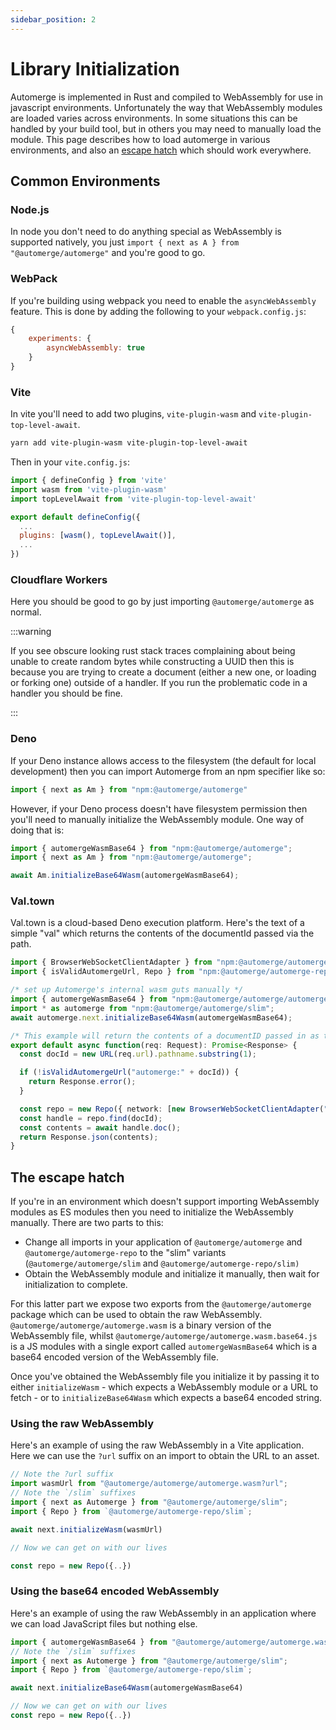 ```yaml
---
sidebar_position: 2
---
```


# Library Initialization

Automerge is implemented in Rust and compiled to WebAssembly for use in javascript environments. Unfortunately the way that WebAssembly modules are loaded varies across environments. In some situations this can be handled by your build tool, but in others you may need to manually load the module. This page describes how to load automerge in various environments, and also an [escape hatch](#the-escape-hatch) which should work everywhere.

## Common Environments

### Node.js

In node you don't need to do anything special as WebAssembly is supported natively, you just `import { next as A } from "@automerge/automerge"` and you're good to go.

### WebPack

If you're building using webpack you need to enable the `asyncWebAssembly` feature. This is done by adding the following to your `webpack.config.js`:

```javascript
{
    experiments: {
        asyncWebAssembly: true
    }
}
```

### Vite

In vite you'll need to add two plugins, `vite-plugin-wasm` and `vite-plugin-top-level-await`.


```bash
yarn add vite-plugin-wasm vite-plugin-top-level-await
```

Then in your `vite.config.js`:

```javascript
import { defineConfig } from 'vite'
import wasm from 'vite-plugin-wasm'
import topLevelAwait from 'vite-plugin-top-level-await'

export default defineConfig({
  ...
  plugins: [wasm(), topLevelAwait()],
  ...
})
```

### Cloudflare Workers

Here you should be good to go by just importing `@automerge/automerge` as normal.

:::warning

If you see obscure looking rust stack traces complaining about being unable to create random bytes while constructing a UUID then this is because you are trying to create a document (either a new one, or loading or forking one) outside of a handler. If you run the problematic code in a handler you should be fine.

:::


### Deno

If your Deno instance allows access to the filesystem (the default for local development) then you can import Automerge from an npm specifier like so:

```typescript
import { next as Am } from "npm:@automerge/automerge"
```

However, if your Deno process doesn't have filesystem permission then you'll need to manually initialize the WebAssembly module. One way of doing that is:

```typescript
import { automergeWasmBase64 } from "npm:@automerge/automerge";
import { next as Am } from "npm:@automerge/automerge";

await Am.initializeBase64Wasm(automergeWasmBase64);
```

### Val.town

Val.town is a cloud-based Deno execution platform. Here's the text of a simple "val" which returns the contents of the documentId passed via the path.

```typescript
import { BrowserWebSocketClientAdapter } from "npm:@automerge/automerge-repo-network-websocket";
import { isValidAutomergeUrl, Repo } from "npm:@automerge/automerge-repo/slim";

/* set up Automerge's internal wasm guts manually */
import { automergeWasmBase64 } from "npm:@automerge/automerge/automerge.wasm.base64.js";
import * as automerge from "npm:@automerge/automerge/slim";
await automerge.next.initializeBase64Wasm(automergeWasmBase64);

/* This example will return the contents of a documentID passed in as the path as JSON. */
export default async function(req: Request): Promise<Response> {
  const docId = new URL(req.url).pathname.substring(1);

  if (!isValidAutomergeUrl("automerge:" + docId)) {
    return Response.error();
  }

  const repo = new Repo({ network: [new BrowserWebSocketClientAdapter("wss://sync.automerge.org")] });
  const handle = repo.find(docId);
  const contents = await handle.doc();
  return Response.json(contents);
}
```

## The escape hatch

If you're in an environment which doesn't support importing WebAssembly modules as ES modules then you need to initialize the WebAssembly manually. There are two parts to this:

* Change all imports in your application of `@automerge/automerge` and `@automerge/automerge-repo` to the "slim" variants (`@automerge/automerge/slim` and `@automerge/automerge-repo/slim)`
* Obtain the WebAssembly module and initialize it manually, then wait for initialization to complete.

For this latter part we expose two exports from the `@automerge/automerge` package which can be used to obtain the raw WebAssembly. `@automerge/automerge/automerge.wasm` is a binary version of the WebAssembly file, whilst `@automerge/automerge/automerge.wasm.base64.js` is a JS modules with a single export called `automergeWasmBase64` which is a base64 encoded version of the WebAssembly file.

Once you've obtained the WebAssembly file you initialize it by passing it to either `initializeWasm` - which expects a WebAssembly module or a URL to fetch - or to `initializeBase64Wasm` which expects a base64 encoded string.

### Using the raw WebAssembly

Here's an example of using the raw WebAssembly in a Vite application. Here we can use the `?url` suffix on an import to obtain the URL to an asset.

```javascript
// Note the ?url suffix
import wasmUrl from "@automerge/automerge/automerge.wasm?url";
// Note the `/slim` suffixes
import { next as Automerge } from "@automerge/automerge/slim";
import { Repo } from `@automerge/automerge-repo/slim`;

await next.initializeWasm(wasmUrl)

// Now we can get on with our lives

const repo = new Repo({..})
```

### Using the base64 encoded WebAssembly

Here's an example of using the raw WebAssembly in an application where we can load JavaScript files but nothing else.

```javascript
import { automergeWasmBase64 } from "@automerge/automerge/automerge.wasm.base64.js";
// Note the `/slim` suffixes
import { next as Automerge } from "@automerge/automerge/slim";
import { Repo } from `@automerge/automerge-repo/slim`;

await next.initializeBase64Wasm(automergeWasmBase64)

// Now we can get on with our lives
const repo = new Repo({..})
```


